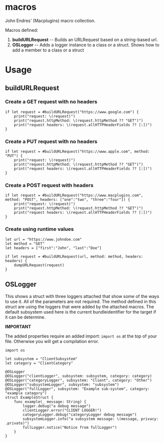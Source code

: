 # macros
John Endres' (Macplugins) macro collection.

Macros defined:

1. **buildURLRequest** -- Builds an URLRequest based on a string-based url.
2. **OSLogger** -- Adds a logger instance to a class or a struct.  Shows how to add a member to a class or a struct

# **Usage**

## buildURLRequest
### Create a GET request with no headers

    if let request = #buildURLRequest("https://www.google.com") {
        print("request: \(request)")
        print("request.httpMethod: \(request.httpMethod ?? "GET")")
        print("request headers: \(request.allHTTPHeaderFields ?? [:])")
    }

### Create a PUT request with no headers

    if let request = #buildURLRequest("https://www.apple.com", method: "PUT") {
        print("request: \(request)")
        print("request.httpMethod: \(request.httpMethod ?? "GET")")
        print("request headers: \(request.allHTTPHeaderFields ?? [:])")
    }

### Create a POST request with headers

    if let request = #buildURLRequest("https://www.macplugins.com", method: "POST", headers: ["one":"two", "three":"four"]) {
        print("request: \(request)")
        print("request.httpMethod: \(request.httpMethod ?? "GET")")
        print("request headers: \(request.allHTTPHeaderFields ?? [:])")
    }

### Create using runtime values

    let url = "https://www.johndoe.com"
    let method = "GET"
    let headers = ["first":"John", "last":"Doe"]

    if let request = #buildURLRequest(url, method: method, headers: headers) {
        dumpURLRequest(request)
    }
    
## OSLogger

This shows a struct with three loggers attached that show some of the ways to use it.  All of the parameters are not required.  The method defined in this struct are using the loggers that were added by the attached macros.  The default subsystem used here is the current bundleidentifier for the target if it can be determine.

**IMPORTANT**

The added properties require an added import: `import os` at the top of your file.  Otherwise you will get a compilation error.

	import os
	
	let subsystem = "ClientSubsystem"
	let category = "ClientCategory"
	
	@OSLogger
	@OSLogger("clientLogger", subsystem: subsystem, category: category)
	@OSLogger("categoryLogger", subsystem: "Client", category: "Other")
	@OSLogger("subsystemLogger", subsystem: "subsystem")
	@OSLogger("fullLogger", subsystem: "Example sub-system", category: "example category")
	struct ExampleStruct {
	    func example(_ message: String) {
	        logger.debug("a debug message")
	        clientLogger.error("CLIENT LOGGER!")
	        categoryLogger.debug("categoryLogger debug message")
	        subsystemLogger.info("a subsystem message: \(message, privacy: .private)")
	        fullLogger.notice("Notice from fullLogger")
	    }
	}
